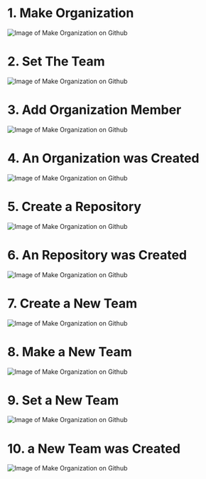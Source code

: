# 1. Make Organization
![Image of Make Organization on Github](https://lh3.googleusercontent.com/B0dYTZD_8GGV1ecixEe_KuiKoGpKpG2CiyZ4wuuyj18h9rirrGiXWtJYYyYX6oUtA_ot_hDdUFnxGos0CIzmpFoN7iYkdIGHPIjZrU14Dht6UFVH8OjzqVGR3D6xCDvQYrKzQPWzfSPg7_Gg_ALPst5wvFF0zV93Yn_tFnsHRtmQ6iGO2m4N1zwqITQw_MSgaidd7eDakaiDBvYMbZRI9VfAX6WAuhV5p5oiHILfwy-tv-quJ06yJbElQz1-mwzwqUV4b5lMAUGp6aaGfdhsRUucL-V0V4yQEbj5U3JRDBBxmTjoiPMFSRsJRTb6duK7lUsZZAh92EaUIkFOIFPVqCiCgUhTTm8JR-QgNha6XJaZI3K7UpHINzcLkkeVZ8m5XKC6R78Ipn5pybt3fYOYVC5yR3ginRZuLgq94-EhcWt26hnIKGi2vxUiRdJ7fdyEbsC8cbh-Jnkff_XH4EOHsKe635NzU9qGqhW_AQlNhMOyJjJ6STHH-KydWvNZCCeElGqPR2keVj3ntzyxzZ07omHEgYXSH0kp02xh0Y7IwsIK1a6nBAU6OQXYxIphYVUQBco46yk69HUO5osp73iEpeMnW-emLoHw5kvlNJlpk0AU-6cPMuH4oGXfMSWPnC8uZpXIR5BZYJKF6ilfjLehjaL2GyDXgkPaGzDL6Er0PKngXGpi3rr02Q=w1329-h555-no)

# 2. Set The Team
![Image of Make Organization on Github](https://lh3.googleusercontent.com/HaYZqPMG7WoVYW3AJoFf3SRXY4uy2QO81oSkUiJ2M5XGSgjbgb_1nn1sdkHiszmjD_R7ZTgBXXtqA47Lvgionk0JT3QXbqvjyviKLzvzAG3W0f8cCw6uXBwk9IMzDwFuCQJbpYXPjNIyhfGyrNCV41-3pJ8tyFC4DXlpezmM3Wfu-UxIKuJ7a_es3AegE53oDA0-CjnhU858lNVgQJOZOQEGE41NrNdnhjCy1jt1BuAIbGjoISWFAUryZiMXQI1sbCHdPqEyp8__o0NpZrZLx1pWn6uVO8em2PC4ly0w0_vxkGVEKYkhm0xnljPa5ZIF3DRz2j6s9T0p5MMIJBtyEVeefgXA5_bufZztK1QQuw2A3S4uloU70aojVr0I0yrpgQDqy14hI2D8ReZKViVsdeelw6NNIsI-aEKPtuwkLRGQ_3SS9pKJMR3bEIkap7Y7Wp_jeNAx2sOvZ6tPpRRWXYLK_K4h9qckFPcXZWA7loZ8G88cDjltGmjqYagMofK2hgmLbyxsROoO8tD43rKl6Cb4Qjw_P-2PkqjBdun3-JClQKd5luAqiL504DyT4c00ErrLTE8ku0q33BoRlz9Nn245odN9UHZuTWkchYPiOZJ0U93oNeuaSZp28fd6qMEy_uBXycjtgJ_nY9JXj2RQEKpVSSjPQ9P6v6SnMZlEm80WaeacljSvLA=w1331-h561-no)

# 3. Add Organization Member
![Image of Make Organization on Github](https://lh3.googleusercontent.com/FIN4pXMqAhbbQAbmJJQDOtn4oIVm-TMYRZk9ZK_ea0PhV-TTyuZtanggFS8-z8ROfWuIfKKqr04nQOiIJGIlY2JXp4Rj2hlhjevhJb8OUrczoDKghlPOeNggXjdhG0dM1XqjT0uJd2Ht852-OYjuRDOsJbbcZQ_LEGUfmL0r2Vhy4-qxwdJfo_U7bkkPM_YOfrefhhdNVYoZ4tNjsKKzGx3K76ifQqmNwKFTV42tsljZeEVGgo_BzlnEbEfDckJw700_LXYfOVdVFlDXLzL0IrDne2xDABj-4LHzxxWS-RX2zkMmuT3bn3rNj6iMR2IrqPGr_yo2JLc7YHe4PP7JnkDBBvEbi5IWQbGB8s2cC6Qsd1jLQN7Nd0ds8rWNRUOxbMmBdWTDuDYtVYEMrzxkqWD1i7TLfMyBTHdihx2QdOU3t8Rp_xoGAe4nf9OP0k03ctTCBFTHz3WcV8vNNuSQKud79lUD6rCMOfTHaYMohG0jNLST8KUsaHaBW-BJovHbpGAZf9xdpva-awTzcbI2Qc3CZdY2gqI3_2XR6Vl3Nfwd1YQG2i49H0jdOkU6YkiI0Nv2dLe2vLEWhKY_SsMovoez3KnKJskpGllrK13qqWTsww8RHIo-25_uw6uO3pKvwGbpRq9OXwiP0D1DfC7p5cUivLkzNe6pkQVHB1aclfMtXOxMIwHAdA=w1335-h430-no)

# 4. An Organization was Created
![Image of Make Organization on Github](https://lh3.googleusercontent.com/yT5t4zu_uytLs9X7uq3Alze-YPPGvkyp8IuCuMvGzI_GSYgP22V6TqHGQaDZVgwYk1pZHtL2TV5JYG9zH_DmT4_TI2Ph8ebwgucpA8fKdgCwVnZ_N9AuhgbrXTsiM9V-Ykbh2v4xzKofw39NJOIsHQdZBdaVXVO9bFE3rFzQ3h2kKPCN5cHAyYlmszMk5LJ7gQFRAgemEjZ7OxYAc9oPTi_SedrgWsQgCCqKQjmkFulDg0miGvW0LNAiEZwgqN_RGxDZyGfdC-P-MlfoJ-k_W81bqVb-Wwfg8rzQauAeqJP9xwkLHNmM3ro7Hxrd2XxAkdc3Py-h83mrH8HWTSu_kYbxIbF5lSzsEi2Z2F-fdmgrePqUm0uiqKYOXAYraehjVb-908ptrogZmyNVbHUfU-6rYqS0aCjDj59S1blrGatkytcmrYPk5S3SmfrUsOwEwWghkw5iLP3318Eork5LabuAxpwfDgmWbceLxTW7QWQFEsyP97P7jNZJjfSmrm928alTx-yIOI80g7DOKPlwPr3h8dR9czy1SRm6zFyPV0Yd0jl1f7H1Ip-tKQlsa3e7Jsn7YMCyzAPI1rCarGAy2BssjplUecbwZHJHUBlzsgOAME5cb_7kkm1ZtPyyIFO4avmuumjT_132I7hf70grDdvJH-Q-5k5wTfkEJLAIbgUe7tlgHatB8w=w1313-h433-no)

# 5. Create a Repository
![Image of Make Organization on Github](https://lh3.googleusercontent.com/50ZQbmjMrIZIkijp-Fn4hqpVGhrpp1vnRXaN_gnHXpxdO3sIeTgtG6IqUWLcOV1M_Y8IaHnjb2MS89pR0ZY2m2W6hgBFQW-e2iKfGcdIRxMbVfBjKwYzRVKNY8VYbsHkbOANHX8-unlAw6kUEuoVCGKd6jJEdCsPQASVJmX41wykTug85aS_eXc5ftX2SpduoVMzXIElIsbzcEEUu4wHgxvdoC_pe5b3LejANmxR0UzSIcjCCe-syI-cIOF16_8M76Cz_TQYvix7-h1iAvMavtMFdni2-_CkgM8bbJrg7W6bTp0B8oq6MZgjFtVsmYCTx2UzSnbNwGpaKbmKaX-hVQi3ECN1d87oPtJjc8Fmt6VGnvMTcxKWPNqOlhsK3KqqveS0qgC_pso1Vnpw0QNjdvBZJbgvAs_b16u1FD7dytefmBSVH42rZQR_TZGguhdfzxuwNvmQVq0u-bfJ1Ghi6QVTkgeiTWxO0bjoqJAHdN_17BSCQDNm5GpYPi7uUXRG3ASxsTWsXHoueWMf3UmQDD8nEUUpTcTLe9T1dJNA6ZbBCrRnvOB2suDWbK9ygkXB7w3rCdJtFcSpEXkt1b24IMrISdy2EXub3SScEGhsjPjFWnwDCK9ePiqV3IWGSEBFSa1ObC0ErvVtOs65W7_iwF9tcjGITiGo9oIrAZ92rgPMOpP4uEbBNg=w1311-h430-no)

# 6. An Repository was Created
![Image of Make Organization on Github](https://lh3.googleusercontent.com/0KbaLybrTwy62C2-tx-xCwhUF6tbpFuDO3RwRH7k1a-H2J6yu4iYMinS3EEn5VBWBxarhtW7JtpIKBPW1hVzCoOnUfCq9WetR-s6fpwm1v_JqbnuO-XVhab43d_BmT2wdHhlxE1SjepLfCRMS0S2LdWne0-tAjZJP7GKiEt1w1Rw1J-3f7BJxfzq7dM4D6Je8iwWEPime29tyKSglXoMWTQmQfgl8WbMM-WCjVfKxNAslCKLDE0TRx9b4ZTdfDA4_MFpsPBT-TcY2lGKU-mq4MYbEUH0KXGpxO6G-Lk5b6A1ltHyMLqjXsKS-akY0pMNEb1jKXPbVQh2cGYKkBfWrsRuMHKoOfpsnNLopIOiqy42QigFHcuk4nDiUBsmrSLQwH8j2FzT7_93BsQhroDugZYWH8m3ogn-dYBwUTy1TzE5CHCCwdKiH_deIEeJKxQuLjyi6yda-A12uQHRf2R4j4eRq7W_Ivftu7k0h6VsXtLnBZEyRsWD3ZXOmlQIwZqaNwQktw1iGoFc_hShuAHZfAlEZCW50KH68bGLIYIlfY3-fEUhSqdjcE13OD0t_FAH82Q30DZ0UK5rR58kcX4k8pUlEEGmnwM85d0PKlVQJ3bLmuoIsVnD1IKvl6XEtmMKmxoua-ubG0rcVUiam2Kzi6vL7i4BSyF5ZGjHfRkxcIVo3jeAX2vj9g=w1330-h550-no)

# 7. Create a New Team
![Image of Make Organization on Github](https://lh3.googleusercontent.com/inmb5bOk4ll4QrNB-34JV5GWK8PeDnwSFBDCd3otJq-vb0w7dXK-ypTB52DPczMQaNt0iwtTwWZZaHOXQNipZM91Hm0D26fAKKSrw02OHRitWbC0vOqWIKC_hhCsCdBLinUeKQIbmQJcNM9-JbzJARRWFvKAGdITcM7w9iUhk9cZToGPK2cmLp9dAXmvU9Y7gO3sh4SZ1KfGa8lBGPhx2JXFCgD9-h-4bPSqVx6Hep92sxyzDqZk9ygZxplY6bnmclmAqDj6AEBAx3E_hLyyJzqouoqFQTqqZxvl_jSMVRGUx-thBkEPCnBfzo4ah0PIJCYRM_4roJ-yXGsSs8lLaG-rTYFP0mh2Vwz1zQkr3frpJlDIt-ZMM6JjmfGCkAokAvZ1z5k4YC7rlfc_S-8IdOhv12RPJb45mJkuXERpa5ViD9oFCDYst3iOaFCVWyd7UD0p_pBDXFkjtfhOWKhfOuokoKQXgdL-970NXDBVwM-zzBB4qCzuP3h7u_8Uhopp6HNfe7u_izpAXmlqtjzxEfxoqI07R0aKBuy4ISt8xiEZA6BXyL6mmsnl5UT0bsHzf8DvKXK7vpti2wkvmyv55OPlSUjoGM05kqK9msq0M6LAwFjvoK3j8YV6KiBPVj2fhSL9ahyRYAJ5H8aptpXy3ZswowgXpA8rZwHny1TQaArmXYE4d6mJ7g=w1328-h608-no)

# 8. Make a New Team
![Image of Make Organization on Github](https://lh3.googleusercontent.com/89wC-Usbxam9QUqNLrpNdl8e_yTRVGmSg6Z5weRBWkzEUshsDarMgiYnxDwIy4xRpMfsvqrMovy9Zah84wLjA5G1qHDJ2rS8uqXGgdQNC9NEaU_Cp7CV2-HW3GErWjpVEFweiwyAvbdw8rkQMSt0jHpkyHJ0pP3I7kLa9x_DkEcHvx3gj5tNmcSq9qbW4eG80gHY7Kr9CQ29tL-STFEggMDblpEeJS3o5XnRbrDkv2o_z7iM_EFZRO2oiKJ-y5BiuBv7udoKG3OY6E6ThC_ESScTYmaYjfB8aU362R9BpXF2xVw5pnxTGylk50OjMAOkYYWpjD1MzAY6rA8CwbGq1hYa730NrSOg4QbIsUrSUq368d-3rSdB_uCL3DjYVCW0r9Kz2wlbDSP0X6OuC67SB9vmMqjYo_fWFBMm-HcTvNfjM7QCEwAiQ-5Rm_x6bqpx7xCGitEmOKn-loSFk1325fAw-q3wqqC2mtYEaqbD-UQ7IfBBxV125VYB4JrbdQdUfzB388fHbfRgDSp_5JOkN_Z4pf7yabRBh3098kynalVGmatFxpVwe3GxnU3gAhN1ZTeVVh6K_pj3cyKEG0bG-U_s222Mss80bYV1Ybsouxu7TPVzhCzxU9ppVrmvso4U-c_7LY388jss67X62p9TUuxCgcTG1_lSB_rmkr93bGpasfw_H-ecQw=w1332-h430-no)

# 9. Set a New Team
![Image of Make Organization on Github](https://lh3.googleusercontent.com/9VUGN7q4UNWZcSObsPCivGgQhN0w49ZFZprS7WeR8KgBUV3zZ2ErSulCWFXduFtLBooNL3O_DMBK7THT25SLwrW1wLa5tjwCGvC_ApcFT4mXqQoIUGiSdwbk_rH1bljsvflwqv7M_RxcjyO587gANIWyRcrqyW-IqWeJhtnyZsgFZd1gA2uqJa36M1DIVpMxit4G0_dIM6fBO7hphFetsVg7WFoB1Bn0egotF2F8v9Tg8pjPsm9Uv5pfAhtDafEexMSO1uMUkbgZQpaUTkRjRv_1630QVsfZoMQRu8FH_bd56MLst1-2N3-7Jgw4BC6ZYSoERIHq7L6gvrwih-_woCgNkab44bG2ZLQekfMVx88kKtk1fofOci-Vb2OcJ0zWt6wXwg1SODQxTz4ccLw-ltVUaFlJ8qw5RtQsIink2c-0Mx_PNtXoLvFlCnABYcdwO_4sBb-XaAuIps90Z8Ti5NyvynQ333bCV0SO-08B86vlKX5Jjc1GUc43RJG-0VFkCViNASlaOkoAWjfGcDwWypJMg-_r0C83-aQEmU211tVk-GaDXUrACSvAxfzLKGaZfMz8dczQUiN3ancbDafMFQix2RzaXHpB9__RsvojXk9EpO8Pnu0MT6o5bX8bet0S6q0u3PyshyLnHsVPrNzQah_U1p3gMDhz5uUAHEXWKlrUVnnYDEwluw=w1337-h619-no)

# 10. a New Team was Created
![Image of Make Organization on Github](https://lh3.googleusercontent.com/E0rXRXuxT0QAspsmvOZVCQMCuI2ZPpic1BYtMgNXN3kRaiBlI9quyHfwaeBdYhwidIvJGKa4T_kqJIPQ_tPIGq63V8RWoZxm-nFga9aHHAajkfnBkknV3mSVkrvnufzXqkc-R8aQbV832hI8pPP2QSYZKE5W4nJUen3wCORX0ZxdDEhAUvGNV-9X-p6oy-VRYSlGZ_PZ-0anVoBA6oz6euq3OrNETLkLgujVQi3936cvOUthA0q3pPJ0wWgYo_hq_WVFto6cxGJJNpXj3BvwS04NrI7OjCYPUqTb8ipZ7uiVyGWYUZpiLcuuMrG6tv_ilGfhdLD2Ton84gtACLY-yWCnYrQCwWgtadGQc4XgcrL-BiQQ3-u8ic_t2gS4QsqnAbQ5W7ciUgPoULs-jSaA2UjRIZrwdeh83zUxNSw6I777EasrKzgtDqyvx5TwsRpP3Ro-iKgRXT_A3qvW30_69zoktm_MoHESrI5iTHFZPk5zkndD_tAEgzSXrjL91AvH_Gt6wKVG52eT-egO-ISW4RdP--oyAO8FpuuQzJGBpsJcS9rtR4dd-FriWDBYWW5JtrRRf-QT6FUV0XXoWzuAAAOSynvf8IGEgRRoqc5IA_ki7w7_0c6-i9beviUyemCa8xqtLBlNAwPNhxmlSmyLO3QCx3TD2r4cp_JKJtqXwipRD9QrPhsyzg=w1340-h620-no)
